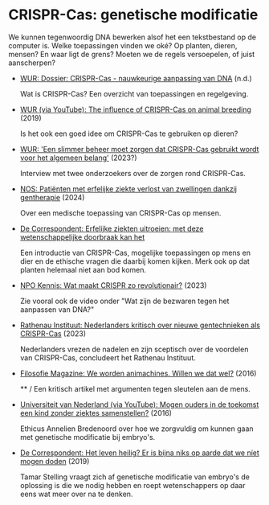 # CRISPR-Cas: genetische modificatie

We kunnen tegenwoordig DNA bewerken alsof het een tekstbestand op de computer is. Welke toepassingen vinden we oké? Op planten, dieren, mensen? En waar ligt de grens? Moeten we de regels versoepelen, of juist aanscherpen?

- [WUR: Dossier: CRISPR-Cas - nauwkeurige aanpassing van DNA](https://www.wur.nl/nl/en/onderzoek-resultaten/dossiers/dossier/crispr-cas-nauwkeurige-aanpassing-van-dna.htm) (n.d.)

  Wat is CRISPR-Cas? Een overzicht van toepassingen en regelgeving.

- [WUR (via YouTube): The influence of CRISPR-Cas on animal breeding](https://www.youtube.com/watch?v=Mj7OZf1RseQ) (2019)

  Is het ook een goed idee om CRISPR-Cas te gebruiken op dieren?

- [WUR: 'Een slimmer beheer moet zorgen dat CRISPR-Cas gebruikt wordt voor het algemeen belang'](https://www.wur.nl/nl/show/een-slimmer-beheer-moet-zorgen-dat-crispr-cas-gebruikt-wordt-voor-het-algemeen-belang-1.htm) (2023?)

  Interview met twee onderzoekers over de zorgen rond CRISPR-Cas.

- [NOS: Patiënten met erfelijke ziekte verlost van zwellingen dankzij gentherapie](https://nos.nl/artikel/2507061-patienten-met-erfelijke-ziekte-verlost-van-zwellingen-dankzij-gentherapie) (2024)

  Over een medische toepassing van CRISPR-Cas op mensen.

- [De Correspondent: Erfelijke ziekten uitroeien: met deze wetenschappelijke doorbraak kan het](https://decorrespondent.nl/7145/erfelijke-ziekten-uitroeien-met-deze-wetenschappelijke-doorbraak-kan-het/0014644f-9e7f-0c08-034d-4f681320980e)

  Een introductie van CRISPR-Cas, mogelijke toepassingen op mens en dier en de ethische vragen die daarbij komen kijken. Merk ook op dat planten helemaal niet aan bod komen.

- [NPO Kennis: Wat maakt CRISPR zo revolutionair?](https://npokennis.nl/longread/7736/wat-maakt-crispr-zo-revolutionair#id-14) (2023)

  Zie vooral ook de video onder "Wat zijn de bezwaren tegen het aanpassen van DNA?"

- [Rathenau Instituut: Nederlanders kritisch over nieuwe gentechnieken als CRISPR-Cas](https://www.rathenau.nl/nl/gezondheid/nederlanders-kritisch-over-nieuwe-gentechnieken-als-crispr-cas) (2023)
  
  Nederlanders vrezen de nadelen en zijn sceptisch over de voordelen van CRISPR-Cas, concludeert het Rathenau Instituut.

- [Filosofie Magazine: We worden animachines. Willen we dat wel?](https://www.filosofie.nl/we-worden-animachines-willen-we-dat-wel-2/) (2016)

  \*\* / Een kritisch artikel met argumenten tegen sleutelen aan de mens.

- [Universiteit van Nederland (via YouTube): Mogen ouders in de toekomst een kind zonder ziektes samenstellen?](https://www.youtube.com/watch?v=pCmzokm8wa0) (2016)

  Ethicus Annelien Bredenoord over hoe we zorgvuldig om kunnen gaan met genetische modificatie bij embryo's.

- [De Correspondent: Het leven heilig? Er is bijna niks op aarde dat we níet mogen doden](https://decorrespondent.nl/9072/het-leven-heilig-er-is-bijna-niks-op-aarde-dat-we-niet-mogen-doden/205ee1ed-b45e-0c18-2335-80cba3a6b2fb) (2019)

  Tamar Stelling vraagt zich af genetische modificatie van embryo's de oplossing is die we nodig hebben en roept wetenschappers op daar eens wat meer over na te denken.
